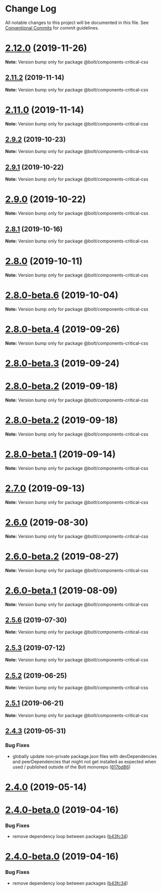 # Change Log

All notable changes to this project will be documented in this file.
See [Conventional Commits](https://conventionalcommits.org) for commit guidelines.

# [2.12.0](https://github.com/bolt-design-system/bolt/tree/master/packages/components/bolt-critical-css/compare/v2.11.4...v2.12.0) (2019-11-26)

**Note:** Version bump only for package @bolt/components-critical-css





## [2.11.2](https://github.com/bolt-design-system/bolt/tree/master/packages/components/bolt-critical-css/compare/v2.11.1...v2.11.2) (2019-11-14)

**Note:** Version bump only for package @bolt/components-critical-css





# [2.11.0](https://github.com/bolt-design-system/bolt/tree/master/packages/components/bolt-critical-css/compare/v2.10.0...v2.11.0) (2019-11-14)

**Note:** Version bump only for package @bolt/components-critical-css





## [2.9.2](https://github.com/bolt-design-system/bolt/tree/master/packages/components/bolt-critical-css/compare/v2.9.1...v2.9.2) (2019-10-23)

**Note:** Version bump only for package @bolt/components-critical-css





## [2.9.1](https://github.com/bolt-design-system/bolt/tree/master/packages/components/bolt-critical-css/compare/v2.9.0...v2.9.1) (2019-10-22)

**Note:** Version bump only for package @bolt/components-critical-css





# [2.9.0](https://github.com/bolt-design-system/bolt/tree/master/packages/components/bolt-critical-css/compare/v2.8.3...v2.9.0) (2019-10-22)

**Note:** Version bump only for package @bolt/components-critical-css





## [2.8.1](https://github.com/bolt-design-system/bolt/tree/master/packages/components/bolt-critical-css/compare/v2.8.0...v2.8.1) (2019-10-16)

**Note:** Version bump only for package @bolt/components-critical-css





# [2.8.0](https://github.com/bolt-design-system/bolt/tree/master/packages/components/bolt-critical-css/compare/v2.8.0-beta.6...v2.8.0) (2019-10-11)

**Note:** Version bump only for package @bolt/components-critical-css





# [2.8.0-beta.6](https://github.com/bolt-design-system/bolt/tree/master/packages/components/bolt-critical-css/compare/v2.8.0-beta.5...v2.8.0-beta.6) (2019-10-04)

**Note:** Version bump only for package @bolt/components-critical-css





# [2.8.0-beta.4](https://github.com/bolt-design-system/bolt/tree/master/packages/components/bolt-critical-css/compare/v2.8.0-beta.3...v2.8.0-beta.4) (2019-09-26)

**Note:** Version bump only for package @bolt/components-critical-css





# [2.8.0-beta.3](https://github.com/bolt-design-system/bolt/tree/master/packages/components/bolt-critical-css/compare/v2.7.1...v2.8.0-beta.3) (2019-09-24)



# [2.8.0-beta.2](https://github.com/bolt-design-system/bolt/tree/master/packages/components/bolt-critical-css/compare/v2.7.0...v2.8.0-beta.2) (2019-09-18)

**Note:** Version bump only for package @bolt/components-critical-css





# [2.8.0-beta.2](https://github.com/bolt-design-system/bolt/tree/master/packages/components/bolt-critical-css/compare/v2.7.0...v2.8.0-beta.2) (2019-09-18)

**Note:** Version bump only for package @bolt/components-critical-css





# [2.8.0-beta.1](https://github.com/bolt-design-system/bolt/tree/master/packages/components/bolt-critical-css/compare/v2.7.0...v2.8.0-beta.1) (2019-09-14)

**Note:** Version bump only for package @bolt/components-critical-css





# [2.7.0](https://github.com/bolt-design-system/bolt/tree/master/packages/components/bolt-critical-css/compare/v2.6.0...v2.7.0) (2019-09-13)

**Note:** Version bump only for package @bolt/components-critical-css





# [2.6.0](https://github.com/bolt-design-system/bolt/tree/master/packages/components/bolt-critical-css/compare/v2.6.0-beta.2...v2.6.0) (2019-08-30)

**Note:** Version bump only for package @bolt/components-critical-css





# [2.6.0-beta.2](https://github.com/bolt-design-system/bolt/tree/master/packages/components/bolt-critical-css/compare/v2.6.0-beta.1...v2.6.0-beta.2) (2019-08-27)

**Note:** Version bump only for package @bolt/components-critical-css





# [2.6.0-beta.1](https://github.com/bolt-design-system/bolt/tree/master/packages/components/bolt-critical-css/compare/v2.5.6...v2.6.0-beta.1) (2019-08-09)

**Note:** Version bump only for package @bolt/components-critical-css





## [2.5.6](https://github.com/bolt-design-system/bolt/tree/master/packages/components/bolt-critical-css/compare/v2.5.5...v2.5.6) (2019-07-30)

**Note:** Version bump only for package @bolt/components-critical-css





## [2.5.3](https://github.com/bolt-design-system/bolt/tree/master/packages/components/bolt-critical-css/compare/v2.5.2...v2.5.3) (2019-07-12)

**Note:** Version bump only for package @bolt/components-critical-css





## [2.5.2](https://github.com/bolt-design-system/bolt/tree/master/packages/components/bolt-critical-css/compare/v2.5.1...v2.5.2) (2019-06-25)

**Note:** Version bump only for package @bolt/components-critical-css





## [2.5.1](https://github.com/bolt-design-system/bolt/tree/master/packages/components/bolt-critical-css/compare/v2.5.0...v2.5.1) (2019-06-21)

**Note:** Version bump only for package @bolt/components-critical-css





## [2.4.3](https://github.com/bolt-design-system/bolt/tree/master/packages/components/bolt-critical-css/compare/v2.4.2...v2.4.3) (2019-05-31)


### Bug Fixes

* globally update non-private package.json files with devDependencies and peerDependencies that might not get installed as expected when used / published outside of the Bolt monorepo ([617bd86](https://github.com/bolt-design-system/bolt/tree/master/packages/components/bolt-critical-css/commit/617bd86))





# [2.4.0](https://github.com/bolt-design-system/bolt/tree/master/packages/components/bolt-critical-css/compare/v2.3.2...v2.4.0) (2019-05-14)



# [2.4.0-beta.0](https://github.com/bolt-design-system/bolt/tree/master/packages/components/bolt-critical-css/compare/v2.2.2...v2.4.0-beta.0) (2019-04-16)


### Bug Fixes

* remove dependency loop between packages ([b43fc34](https://github.com/bolt-design-system/bolt/tree/master/packages/components/bolt-critical-css/commit/b43fc34))





# [2.4.0-beta.0](https://github.com/bolt-design-system/bolt/tree/master/packages/components/bolt-critical-css/compare/v2.3.0...v2.4.0-beta.0) (2019-04-16)


### Bug Fixes

* remove dependency loop between packages ([b43fc34](https://github.com/bolt-design-system/bolt/tree/master/packages/components/bolt-critical-css/commit/b43fc34))

